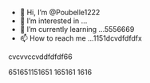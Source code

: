 - 👋 Hi, I’m @Poubelle1222
- 👀 I’m interested in ...
- 🌱 I’m currently learning ...5556669
- 📫 How to reach me ...1151dcvdfdfdfx
<!---erererer666dfdf66
Poubelle1222/Poubelle1222 is a ✨ special ✨ reposdddfdffddffgfgfgg6
--->    cvcvvccvddfdfdf66
651651151651
165161
1616
